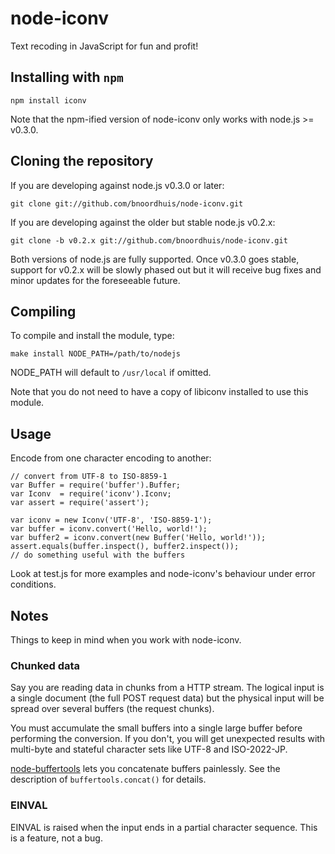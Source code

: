 # node-iconv

Text recoding in JavaScript for fun and profit!

## Installing with `npm`

	npm install iconv

Note that the npm-ified version of node-iconv only
works with node.js >= v0.3.0.

## Cloning the repository

If you are developing against node.js v0.3.0 or later:

	git clone git://github.com/bnoordhuis/node-iconv.git

If you are developing against the older but stable node.js v0.2.x:

	git clone -b v0.2.x git://github.com/bnoordhuis/node-iconv.git

Both versions of node.js are fully supported. Once v0.3.0 goes stable,
support for v0.2.x will be slowly phased out but it will receive
bug fixes and minor updates for the foreseeable future.

## Compiling

To compile and install the module, type:

	make install NODE_PATH=/path/to/nodejs

NODE_PATH will default to `/usr/local` if omitted.

Note that you do not need to have a copy of libiconv installed to use this module.

## Usage

Encode from one character encoding to another:

	// convert from UTF-8 to ISO-8859-1
	var Buffer = require('buffer').Buffer;
	var Iconv  = require('iconv').Iconv;
	var assert = require('assert');
	
	var iconv = new Iconv('UTF-8', 'ISO-8859-1');
	var buffer = iconv.convert('Hello, world!');
	var buffer2 = iconv.convert(new Buffer('Hello, world!'));
	assert.equals(buffer.inspect(), buffer2.inspect());
	// do something useful with the buffers

Look at test.js for more examples and node-iconv's behaviour under error conditions.

## Notes

Things to keep in mind when you work with node-iconv.

### Chunked data

Say you are reading data in chunks from a HTTP stream. The logical input is a single document (the full POST request data) but the physical input will be spread over several buffers (the request chunks).

You must accumulate the small buffers into a single large buffer before performing the conversion. If you don't, you will get unexpected results with multi-byte and stateful character sets like UTF-8 and ISO-2022-JP.

[node-buffertools](http://github.com/bnoordhuis/node-buffertools) lets you concatenate buffers painlessly. See the description of `buffertools.concat()` for details.

### EINVAL

EINVAL is raised when the input ends in a partial character sequence. This is a feature,
not a bug.
